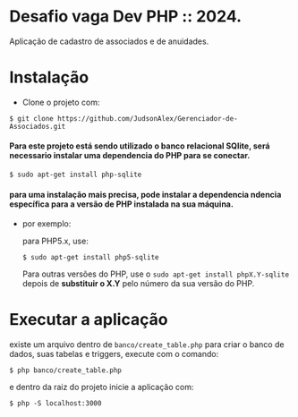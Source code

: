 # Desafio vaga Dev PHP :: 2024.
Aplicação de cadastro de associados e de anuidades.
# Instalação
 * Clone o projeto com:
```
$ git clone https://github.com/JudsonAlex/Gerenciador-de-Associados.git
```
#### Para este projeto está sendo utilizado o banco relacional SQlite, será necessario instalar uma dependencia do PHP para se conectar.
```
$ sudo apt-get install php-sqlite
```
#### para uma instalação mais precisa, pode instalar a dependencia ndencia específica para a versão de PHP instalada na sua máquina.


- por exemplo:

    para PHP5.x, use: 
    
    ```
    $ sudo apt-get install php5-sqlite
    ```

    Para outras versões do PHP, use o ```sudo apt-get install phpX.Y-sqlite``` depois de **substituir o X.Y** pelo número da sua versão do PHP.


# Executar a aplicação
existe um arquivo dentro de `banco/create_table.php` para criar o banco de dados, suas tabelas e triggers, execute com o comando:

```
$ php banco/create_table.php
```
e dentro da raiz do projeto inicie a aplicação com:
```
$ php -S localhost:3000
```
